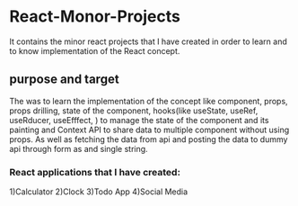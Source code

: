 # React-Monor-Projects
It contains the minor react projects that I have created in order to learn and to know implementation of the React concept. 
## purpose and target
The was to learn the implementation of the concept like component, props, props drilling, state of the component, hooks(like useState, useRef, useRducer, useEfffect, ) to manage the state of the component and its painting and Context API  to share data to multiple component without using  props. As well as fetching the data from api and posting the data to dummy api through form as and single string.
### React applications that I have created:
 1)Calculator
 2)Clock
 3)Todo App
 4)Social Media 
